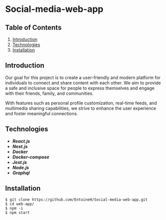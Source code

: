 # Social-media-web-app

## Table of Contents
1. [Introduction](#Introduction)
2. [Technologies](#Technologies)
3. [Installation](#Installation)

## Introduction

  Our goal for this project is to create a user-friendly and modern platform for individuals to connect and share content with each other. We aim to provide a safe and     inclusive space for people to express themselves and engage with their friends, family, and communities.

  With features such as personal profile customization, real-time feeds, and multimedia sharing capabilities, we strive to enhance the user experience and foster           meaningful connections.

## Technologies

  - ***React.js***
  - ***Nest.js***
  - ***Docker***
  - ***Docker-compose***
  - ***Jest.js***
  - ***Node.js***
  - ***Graphql***

## Installation

  ```
  $ git clone https://github.com/EntoineH/Social-media-web-app.git
  $ cd web-app/
  $ npm -i
  $ npm start
  ```
